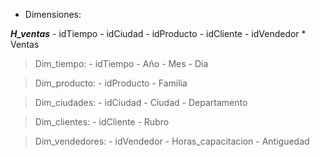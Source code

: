 - Dimensiones:

***H_ventas***
    - idTiempo
    - idCiudad 
    - idProducto 
    - idCliente
    - idVendedor
    * Ventas


> Dim_tiempo:
    - idTiempo
    - Año
    - Mes 
    - Dia

> Dim_producto:
    - idProducto
    - Familia 

> Dim_ciudades:
    - idCiudad
    - Ciudad
    - Departamento 

> Dim_clientes:
    - idCliente 
    - Rubro 

> Dim_vendedores:
    - idVendedor
    - Horas_capacitacion
    - Antiguedad
